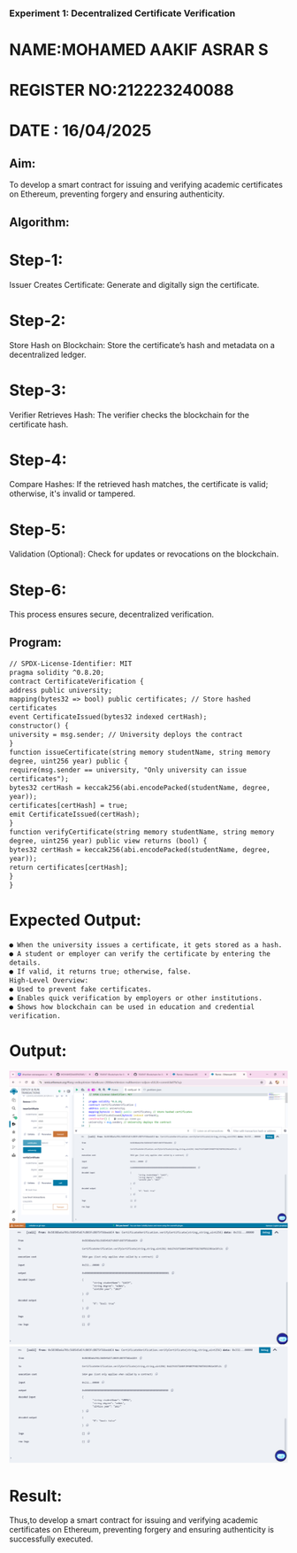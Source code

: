 ### Experiment 1: Decentralized Certificate Verification

# NAME:MOHAMED AAKIF ASRAR S
# REGISTER NO:212223240088
# DATE : 16/04/2025

## Aim:
  To develop a smart contract for issuing and verifying academic certificates on Ethereum, preventing forgery and ensuring authenticity.
## Algorithm:
# Step-1: 
Issuer Creates Certificate: Generate and digitally sign the certificate.

# Step-2: 
Store Hash on Blockchain: Store the certificate’s hash and metadata on a decentralized ledger.

# Step-3: 
Verifier Retrieves Hash: The verifier checks the blockchain for the certificate hash.

# Step-4: 
Compare Hashes: If the retrieved hash matches, the certificate is valid; otherwise, it's invalid or tampered.

# Step-5: 
Validation (Optional): Check for updates or revocations on the blockchain.

# Step-6: 
This process ensures secure, decentralized verification.

## Program:
```
// SPDX-License-Identifier: MIT
pragma solidity ^0.8.20;
contract CertificateVerification {
address public university;
mapping(bytes32 => bool) public certificates; // Store hashed certificates
event CertificateIssued(bytes32 indexed certHash);
constructor() {
university = msg.sender; // University deploys the contract
}
function issueCertificate(string memory studentName, string memory degree, uint256 year) public {
require(msg.sender == university, "Only university can issue certificates");
bytes32 certHash = keccak256(abi.encodePacked(studentName, degree, year));
certificates[certHash] = true;
emit CertificateIssued(certHash);
}
function verifyCertificate(string memory studentName, string memory degree, uint256 year) public view returns (bool) {
bytes32 certHash = keccak256(abi.encodePacked(studentName, degree, year));
return certificates[certHash];
}
}
```
# Expected Output:
```
● When the university issues a certificate, it gets stored as a hash.
● A student or employer can verify the certificate by entering the details.
● If valid, it returns true; otherwise, false.
High-Level Overview:
● Used to prevent fake certificates.
● Enables quick verification by employers or other institutions.
● Shows how blockchain can be used in education and credential verification.
```

# Output:
![alt text](output1.png)
![alt text](true.png)
![alt text](false.png)

# Result:
Thus,to develop a smart contract for issuing and verifying academic certificates on Ethereum, preventing forgery and ensuring authenticity is successfully executed.

